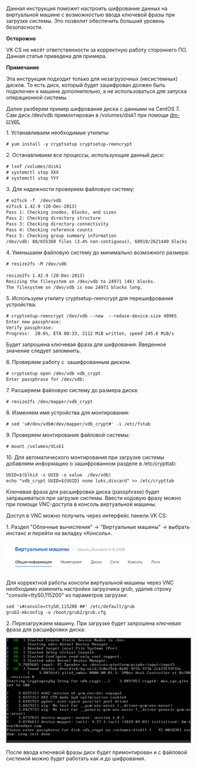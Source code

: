 Данная инструкция поможет настроить шифрование данных на виртуальной машине с возможностью ввода ключевой фразы при загрузке системы. Это позволит обеспечить больший уровень безопасности.

**Осторожно**

VK CS не несёт ответственности за корректную работу стороннего ПО. Данная статья приведена для примера.

**Примечание**

Эта инструкция подходит только для незагрузочных (несистемных) дисков. То есть диск, который будет зашифрован должен быть подключен к машине дополнительно, а не использоваться для запуска операционной системы.

Далее разберем пример шифрования диска с данными на CentOS 7. Сам диск /dev/vdb примонтирован в /volumes/disk1 при помощи [dm-crypt.](https://en.wikipedia.org/wiki/Dm-crypt)

1\. Устанавливаем необходимые утилиты:

```
# yum install -y cryptsetup cryptsetup-reencrypt
```

2\. Останавливаем все процессы, использующие данный диск:

```
# lsof /volumes/disk1
# systemctl stop XXX
# systemctl stop YYY
```

3\. Для надежности проверяем файловую систему:

```
# e2fsck -f  /dev/vdb
e2fsck 1.42.9 (28-Dec-2013)
Pass 1: Checking inodes, blocks, and sizes
Pass 2: Checking directory structure
Pass 3: Checking directory connectivity
Pass 4: Checking reference counts
Pass 5: Checking group summary information
/dev/vdb: 88/655360 files (3.4% non-contiguous), 60910/2621440 blocks
```

4\. Уменьшаем файловую систему до минимально возможного размера:

```
# resize2fs -M /dev/vdb

resize2fs 1.42.9 (28-Dec-2013)
Resizing the filesystem on /dev/vdb to 24971 (4k) blocks.
The filesystem on /dev/vdb is now 24971 blocks long.
```

5\. Используем утилиту cryptsetup-reencrypt для перешифрования устройства:

```
# cryptsetup-reencrypt /dev/vdb --new  --reduce-device-size 4096S
Enter new passphrase:
Verify passphrase:
Progress:  20.6%, ETA 00:33, 2112 MiB written, speed 245.6 MiB/s
```

Будет запрошена ключевая фраза для шифрования. Введенное значение следует запомнить.

6\. Проверяем работу с  зашифрованным диском:

```
# cryptsetup open /dev/vdb vdb_crypt
Enter passphrase for /dev/vdb:
```

7\. Расширяем файловую систему до размера диска:

```
# resize2fs /dev/mapper/vdb_crypt
```

8\. Изменяем имя устройства для монтирования:

```
# sed 's#/dev/vdb#/dev/mapper/vdb_crypt#' -i /etc/fstab
```

9\. Проверяем монтирование файловой системы:

```
# mount /volumes/disk1
```

10\. Для автоматического монтирования при загрузке системы добавляем информацию о зашифрованном разделе в /etc/crypttab:

```
UUID=$(blkid -s UUID -o value  /dev/vdb)
echo "vdb_crypt UUID=${UUID} none luks,discard" >> /etc/crypttab
```

Ключевая фраза для расшифровки диска (passphrase) будет запрашиваться при загрузке системы. Ввести кодовую фразу можно при помощи VNC-доступа в консоль виртуальной машины.

Доступ в VNC можно получить через интерфейс панели VK CS:

1\. Раздел "Облачные вычисления" → "Виртуальные машины" → выбрать инстанс и перейти на вкладку «Консоль».

![](./assets/1604339555195-1604339555195.png)

Для корректной работы консоли виртуальной машины через VNC необходимо изменить настройки загрузчика grub, удалив строку "console=ttyS0,115200" из параметров загрузки:

```
sed 's#console=ttyS0,115200 ##' /etc/default/grub
grub2-mkconfig -o /boot/grub2/grub.cfg
```

2\. Перезагружаем машину. При загрузке будет запрошена ключевая фраза для расшифровки диска:

![](./assets/1c6ij7x9bxfzperc-npxnq1zxcgcessxcff9xbbc8vgyznpghwb6fporceqiwdvbn6783xb3nle-gzsxylasbtne_le5ggvsnr_22bgr0ia4otbqkoyywrgaa6zkmzatio0yvrm3)

После ввода ключевой фразы диск будет примонтирован и с файловой системой можно будет работать как и до шифрования.
